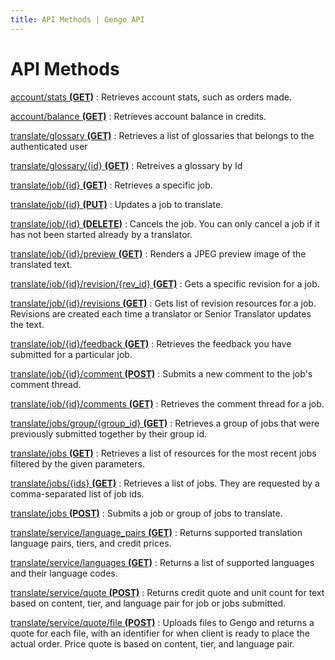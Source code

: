 ```yaml
---
title: API Methods | Gengo API
---
```


# API Methods

[account/stats __(GET)__](/v2/account/#stats-get)
: Retrieves account stats, such as orders made.

[account/balance __(GET)__](/v2/account/#balance-get)
: Retrieves account balance in credits.

[translate/glossary __(GET)__](/v2/glossary/#glossary-get)
: Retrieves a list of glossaries that belongs to the authenticated user

[translate/glossary/{id} __(GET)__](/v2/glossary/#glossary-get-by-id-get)
: Retreives a glossary by Id

[translate/job/{id} __(GET)__](/v2/job/#job-get)
: Retrieves a specific job.

[translate/job/{id} __(PUT)__](/v2/job/#job-put)
: Updates a job to translate.

[translate/job/{id} __(DELETE)__](/v2/job/#comment_post)
: Cancels the job. You can only cancel a job if it has not been started already by a translator.

[translate/job/{id}/preview __(GET)__](/v2/job/#preview-get')
: Renders a JPEG preview image of the translated text.

[translate/job/{id}/revision/{rev_id} __(GET)__](/v2/job/#revision-get)
: Gets a specific revision for a job.

[translate/job/{id}/revisions __(GET)__](/v2/job/#revisions-get)
: Gets list of revision resources for a job. Revisions are created each time a translator or Senior Translator updates the text.

[translate/job/{id}/feedback __(GET)__](/v2/job/#feedback-get)
: Retrieves the feedback you have submitted for a particular job.

[translate/job/{id}/comment __(POST)__](/v2/job/#comment_post)
: Submits a new comment to the job's comment thread.

[translate/job/{id}/comments __(GET)__](/v2/job/#comments-get)
: Retrieves the comment thread for a job.

[translate/jobs/group/{group_id} __(GET)__](/v2/jobs/#group-get)
: Retrieves a group of jobs that were previously submitted together by their group id.

[translate/jobs __(GET)__](/v2/jobs/#jobs-get)
: Retrieves a list of resources for the most recent jobs filtered by the given parameters.

[translate/jobs/{ids} __(GET)__](/v2/jobs/#jobs-get-by-ids)
: Retrieves a list of jobs. They are requested by a comma-separated list of job ids.

[translate/jobs __(POST)__](/v2/jobs/#jobs-post)
: Submits a job or group of jobs to translate.

[translate/service/language_pairs __(GET)__](/v2/service/#language_pairs-get)
: Returns supported translation language pairs, tiers, and credit prices.

[translate/service/languages __(GET)__](/v2/service/#language-get)
: Returns a list of supported languages and their language codes.

[translate/service/quote __(POST)__](/v2/service/#quote-post)
: Returns credit quote and unit count for text based on content, tier, and language pair for job or jobs submitted.

[translate/service/quote/file __(POST)__](/v2/service/#quote-files-post)
: Uploads files to Gengo and returns a quote for each file, with an identifier for when client is ready to place the actual order. Price quote is based on content, tier, and language pair.